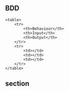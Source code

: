 








## BDD  
    <table>
        <tr>
            <th>Behaviour</th>
            <th>Input</th>
            <th>Output</th>
        </tr>
        <tr>
            <td></td>
            <td></td>
            <td></td>
        </tr>
    </table>

  ##  section